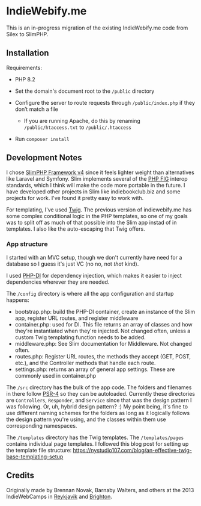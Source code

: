 # IndieWebify.me

This is an in-progress migration of the existing IndieWebify.me code from Silex to SlimPHP.

## Installation

Requirements:
* PHP 8.2

* Set the domain's document root to the `/public` directory
* Configure the server to route requests through `/public/index.php` if they don’t match a file
  * If you are running Apache, do this by renaming `/public/htaccess.txt` to `/public/.htaccess`
* Run `composer install`

## Development Notes

I chose [SlimPHP Framework v4](https://www.slimframework.com/) since it feels lighter weight than alternatives like Laravel and Symfony. Slim implements several of the [PHP FIG](https://www.php-fig.org/) interop standards, which I think will make the code more portable in the future. I have developed other projects in Slim like indiebookclub.biz and some projects for work. I've found it pretty easy to work with.

For templating, I've used [Twig](https://twig.symfony.com/doc/3.x/). The previous version of indiewebify.me has some complex conditional logic in the PHP templates, so one of my goals was to split off as much of that possible into the Slim app instad of in templates. I also like the auto-escaping that Twig offers.

### App structure

I started with an MVC setup, though we don't currently have need for a database so I guess it's just VC (no no, not *that* kind).

I used [PHP-DI](https://php-di.org/) for dependency injection, which makes it easier to inject dependencies wherever they are needed.

The `/config` directory is where all the app configuration and startup happens:
- bootstrap.php: build the PHP-DI container, create an instance of the Slim app, register URL routes, and register middleware
- container.php: used for DI. This file returns an array of classes and how they're instantiated when they're injected. Not changed often, unless a custom Twig templating function needs to be added.
- middleware.php: See Slim documentation for Middleware. Not changed often.
- routes.php: Register URL routes, the methods they accept (GET, POST, etc.), and the Controller methods that handle each route.
- settings.php: returns an array of general app settings. These are commonly used in container.php

The `/src` directory has the bulk of the app code. The folders and filenames in there follow [PSR-4](https://www.php-fig.org/psr/psr-4/) so they can be autoloaded. Currently these directories are `Controllers`, `Responder`, and `Service` since that was the design pattern I was following. Or, uh, hybrid design pattern? :) My point being, it's fine to use different naming schemes for the folders as long as it logically follows the design pattern you're using, and the classes within them use corresponding namespaces.

The `/templates` directory has the Twig templates. The `/templates/pages` contains individual page templates. I followed this blog post for setting up the template file structure: https://nystudio107.com/blog/an-effective-twig-base-templating-setup

## Credits

Originally made by Brennan Novak, Barnaby Walters, and others at the 2013 IndieWebCamps in [Reykjavik](http://indieweb.org/2013/#Remote_Indiewebcamp_Parties) and [Brighton](http://indieweb.org/2013/UK).


